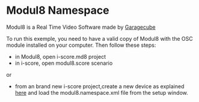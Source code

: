 Modul8 Namespace
==========
Modul8 is a Real Time Video Software made by [Garagecube](http://garagecube/com)

To run this exemple, you need to have a valid copy of Modul8 with the OSC module installed on your computer. Then follow these steps:

- in Modul8, open i-score.md8 project
- in i-score, open modul8.score scenario

or

- from an brand new i-score project,create a new device as explained [here](http://i-score.org/documentation/iscore-and-osc/) and load the modul8.namespace.xml file from the setup window.

